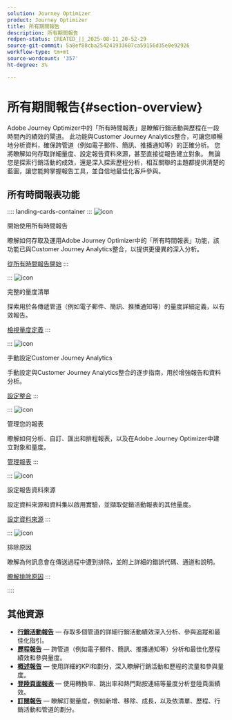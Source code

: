 ```yaml
---
solution: Journey Optimizer
product: Journey Optimizer
title: 所有期間報告
description: 所有期間報告
redpen-status: CREATED_||_2025-08-11_20-52-29
source-git-commit: 5a8ef88cba254241933607ca59156d35e0e92926
workflow-type: tm+mt
source-wordcount: '357'
ht-degree: 3%

---
```



# 所有期間報告{#section-overview}

Adobe Journey Optimizer中的「所有時間報表」是瞭解行銷活動與歷程在一段時間內的績效的閘道。 此功能與Customer Journey Analytics整合，可讓您順暢地分析資料，確保跨管道（例如電子郵件、簡訊、推播通知等）的正確分析。 您將瞭解如何存取詳細量度、設定報告資料來源，甚至直接從報告建立對象。 無論您是探索行銷活動的成效，還是深入探索歷程分析，相互關聯的主題都提供清楚的藍圖，讓您能夠掌握報告工具，並自信地最佳化客戶參與。

## 所有時間報表功能

:::: landing-cards-container
:::
![icon](https://cdn.experienceleague.adobe.com/icons/circle-play.svg)

開始使用所有時間報告

瞭解如何存取及運用Adobe Journey Optimizer中的「所有時間報表」功能，該功能已與Customer Journey Analytics整合，以提供更優異的深入分析。

[從所有時間報告開始](../using/reports/report-gs-cja.md)
:::

:::
![icon](https://cdn.experienceleague.adobe.com/icons/chart-line.svg)

完整的量度清單

探索用於各傳遞管道（例如電子郵件、簡訊、推播通知等）的量度詳細定義，以有效報告。

[檢視量度定義](../using/reports/global-report-components-cja.md)
:::

:::
![icon](https://cdn.experienceleague.adobe.com/icons/gear.svg)

手動設定Customer Journey Analytics

手動設定與Customer Journey Analytics整合的逐步指南，用於增強報告和資料分析。

[設定整合](../using/reports/cja-ajo.md)
:::

:::
![icon](https://cdn.experienceleague.adobe.com/icons/list-check.svg)

管理您的報表

瞭解如何分析、自訂、匯出和排程報表，以及在Adobe Journey Optimizer中建立對象和量度。

[管理報表](../using/reports/report-cja-manage.md)
:::

:::
![icon](https://cdn.experienceleague.adobe.com/icons/puzzle-piece.svg)

設定報告資料來源

設定資料來源和資料集以啟用實驗，並擷取促銷活動報表的其他量度。

[設定資料來源](../using/reports/reporting-configuration.md)
:::

:::
![icon](https://cdn.experienceleague.adobe.com/icons/shield-halved.svg)

排除原因

瞭解為何訊息會在傳送過程中遭到排除，並附上詳細的錯誤代碼、通道和說明。

[瞭解排除原因](../using/reports/exclusion-list.md)
:::

::::


## 其他資源

- **[行銷活動報告](campaign-reporting-landing-page.md)** — 存取多個管道的詳細行銷活動績效深入分析、參與追蹤和最佳化指引。
- **[歷程報告](journey-reporting-landing-page.md)** — 跨管道（例如電子郵件、簡訊、推播通知等）分析和最佳化歷程績效和參與量度。
- **[概述報告](../using/reports/channel-report-cja.md)** — 使用詳細的KPI和劃分，深入瞭解行銷活動和歷程的流量和參與量度。
- **[登陸頁面報表](../using/reports/lp-report-global-cja.md)** — 使用轉換率、跳出率和熱門點按連結等量度分析登陸頁面績效。
- **[訂閱報告](../using/reports/subscription-report-global-cja.md)** — 瞭解訂閱量度，例如新增、移除、成長，以及依清單、歷程、行銷活動和管道的劃分。
